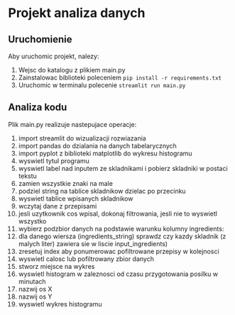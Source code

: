 # Projekt analiza danych

## Uruchomienie

Aby uruchomic projekt, nalezy:
1. Wejsc do katalogu z plikiem main.py
2. Zainstalowac biblioteki poleceniem `pip install -r requirements.txt`
3. Uruchomic w terminalu polecenie `streamlit run main.py`

## Analiza kodu

Plik main.py realizuje nastepujace operacje:
1. import streamlit do wizualizacji rozwiazania
2. import pandas do dzialania na danych tabelarycznych
3. import pyplot z biblioteki matplotlib do wykresu histogramu
4. wyswietl tytul programu
5. wyswietl label nad inputem ze skladnikami i pobierz skladniki w postaci tekstu
6. zamien wszystkie znaki na male
7. podziel string na tablice skladnikow dzielac po przecinku
8. wyswietl tablice wpisanych skladnikow
9. wczytaj dane z przepisami
10. jesli uzytkownik cos wpisal, dokonaj filtrowania, jesli nie to wyswietl wszystko
11. wybierz podzbior danych na podstawie warunku kolumny ingredients:
12. dla danego wiersza (ingredients_string) sprawdz czy kazdy skladnik (z malych liter) zawiera sie w liscie input_ingredients)
13. zresetuj index aby ponumerowac pofiltrowane przepisy w kolejnosci
14. wyswietl calosc lub pofiltrowany zbior danych
15. stworz miejsce na wykres
16. wyswietl histogram w zaleznosci od czasu przygotowania posilku w minutach
17. nazwij os X
18. nazwij os Y
19. wyswietl wykres histogramu

